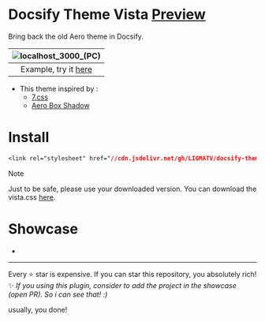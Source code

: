 # Docsify Theme Vista [Preview](https://docsify-theme-vista.vercel.app/)
Bring back the old Aero theme in Docsify.

| ![localhost_3000_(PC)](https://github.com/LIGMATV/docsify-theme-vista/assets/143163098/f1e157a2-8412-4465-931d-6408aa734904) |
|:--:|
| Example, try it [here](https://docsify-theme-vista.vercel.app/) |

- This theme inspired by :
  - [7.css](https://khang-nd.github.io/7.css/)
  - [Aero Box Shadow](https://stackoverflow.com/a/4418359)

# Install
 
```css
<link rel="stylesheet" href="//cdn.jsdelivr.net/gh/LIGMATV/docsify-theme-vista@latest/vista.css">
```

> [!NOTE]
> Just to be safe, please use your downloaded version.
> You can download the vista.css <a href="https://cdn.jsdelivr.net/gh/LIGMATV/docsify-theme-vista@latest/vista.css" download>here</a>.

# Showcase

- 

---

Every ⭐ star is expensive. If you can star this repository, you absolutely rich!  
✨ *If you using this plugin, consider to add the project in the showcase (open PR). So i can see that! :)*

usually, you done!
